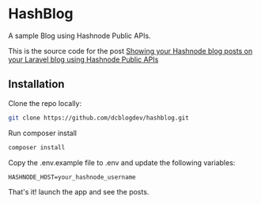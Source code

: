 # HashBlog

A sample Blog using Hashnode Public APIs.

This is the source code for the post [Showing your Hashnode blog posts on your Laravel blog using Hashnode Public APIs](#) 

## Installation

Clone the repo locally:

```bash
git clone https://github.com/dcblogdev/hashblog.git
```

Run composer install
```bash
composer install
```

Copy the .env.example file to .env and update the following variables:

```
HASHNODE_HOST=your_hashnode_username
```

That's it! launch the app and see the posts.